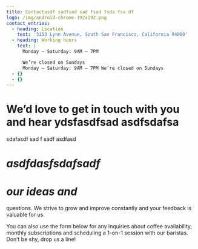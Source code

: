 ```yaml
---
title: Contactasdf sadfsad sad fsad fsda fsa df
logo: /img/android-chrome-192x192.png
contact_entries:
  - heading: Location
    text: '3153 Lynn Avenue, South San Francisco, California 94080'
  - heading: Working hours
    text: |
      Monday – Saturday: 9AM – 7PM 

      We’re closed on Sundays
      Monday – Saturday: 9AM – 7PM We’re closed on Sundays
  - {}
  - {}
---
```

# We’d love to get in touch with you and hear ydsfasdfsad asdfsdafsa
sdafasdf sad f sadf asdfasd


# _**asdfdasfsdafsadf**_

# _**our ideas and**_



questions. We strive to grow and improve constantly and your feedback
is valuable for us.

You can also use the form below for any inquiries about coffee
availability, monthly subscriptions and scheduling a 1-on-1 session
with our baristas. Don’t be shy, drop us a line!
